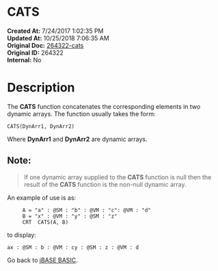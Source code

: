# CATS

**Created At:** 7/24/2017 1:02:35 PM  
**Updated At:** 10/25/2018 7:06:35 AM  
**Original Doc:** [264322-cats](https://docs.jbase.com/36868-jbase-basic/264322-cats)  
**Original ID:** 264322  
**Internal:** No  


# Description

The **CATS** function concatenates the corresponding elements in two dynamic arrays. The function usually takes the form:

```
CATS(DynArr1, DynArr2)
```

Where **DynArr1** and **DynArr2** are dynamic arrays.



## Note:


> If one dynamic array supplied to the **CATS** function is null then the result of the **CATS** function is the non-null dynamic array.


An example of use is as:

```
     A = "a" : @SM : "b" : @VM : "c": @VM : "d"
     B = "x" : @VM : "y" : @SM : "z"
     CRT  CATS(A, B)
```

to display:

```
ax : @SM : b : @VM : cy : @SM : z : @VM : d
```



Go back to [jBASE BASIC](./../jbase-basic-programmers-reference-guide).
